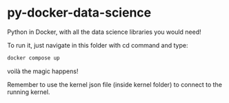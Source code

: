 # py-docker-data-science
 Python in Docker, with all the data science libraries you would need!

 To run it, just navigate in this folder with cd command and type: 
```bash
docker compose up
```
voilà the magic happens!

Remember to use the kernel json file (inside kernel folder) to connect to the running kernel.
